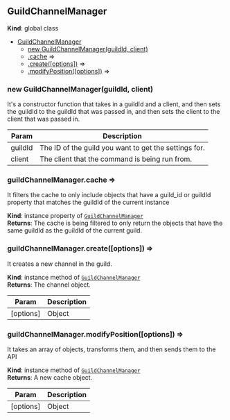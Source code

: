 <a name="GuildChannelManager"></a>

## GuildChannelManager
**Kind**: global class  

* [GuildChannelManager](#GuildChannelManager)
    * [new GuildChannelManager(guildId, client)](#new_GuildChannelManager_new)
    * [.cache](#GuildChannelManager+cache) ⇒
    * [.create([options])](#GuildChannelManager+create) ⇒
    * [.modifyPosition([options])](#GuildChannelManager+modifyPosition) ⇒

<a name="new_GuildChannelManager_new"></a>

### new GuildChannelManager(guildId, client)
It's a constructor function that takes in a guildId and a client, and then sets the guildId to theguildId that was passed in, and then sets the client to the client that was passed in.


| Param | Description |
| --- | --- |
| guildId | The ID of the guild you want to get the settings for. |
| client | The client that the command is being run from. |

<a name="GuildChannelManager+cache"></a>

### guildChannelManager.cache ⇒
It filters the cache to only include objects that have a guild_id or guildId property that matchesthe guildId of the current instance

**Kind**: instance property of [<code>GuildChannelManager</code>](#GuildChannelManager)  
**Returns**: The cache is being filtered to only return the objects that have the same guildId as theguildId of the current guild.  
<a name="GuildChannelManager+create"></a>

### guildChannelManager.create([options]) ⇒
It creates a new channel in the guild.

**Kind**: instance method of [<code>GuildChannelManager</code>](#GuildChannelManager)  
**Returns**: The channel object.  

| Param | Description |
| --- | --- |
| [options] | Object |

<a name="GuildChannelManager+modifyPosition"></a>

### guildChannelManager.modifyPosition([options]) ⇒
It takes an array of objects, transforms them, and then sends them to the API

**Kind**: instance method of [<code>GuildChannelManager</code>](#GuildChannelManager)  
**Returns**: A new cache object.  

| Param | Description |
| --- | --- |
| [options] | Object |

